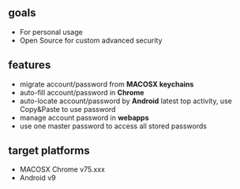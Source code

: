 ## goals

- For personal usage
- Open Source for custom advanced security

## features

- migrate account/password from **MACOSX keychains**
- auto-fill account/password in **Chrome**
- auto-locate account/password by **Android** latest top activity, use Copy&Paste to use password
- manage account password in **webapps**
- use one master password to access all stored passwords


## target platforms

- MACOSX Chrome v75.xxx
- Android v9

